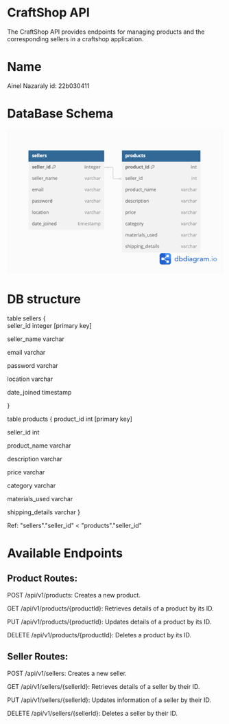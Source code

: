 # CraftShop API

The CraftShop API provides endpoints for managing products and the corresponding sellers in a craftshop application. 

# Name
Ainel Nazaraly 
id: 22b030411

# DataBase Schema 
![DataBaseScheme](https://github.com/ainelnazaraly/GoProject/blob/fd71f93a5ca0150c22256e58fa329c4dcf6843e1/dbscheme.png)

# DB structure 
table sellers {  
  seller_id integer [primary key]


  seller_name varchar
  
  email varchar
  
  password varchar
  
  location varchar 
  
  date_joined timestamp
  
}

table products { 
  product_id int [primary key]
  
  seller_id int 
  
  product_name varchar
  
  description varchar 
  
  price varchar 
  
  category varchar 
  
  materials_used varchar 
  
  shipping_details varchar 
}


Ref: "sellers"."seller_id" < "products"."seller_id" 

# Available Endpoints

## Product Routes:

POST /api/v1/products: Creates a new product.

GET /api/v1/products/{productId}: Retrieves details of a product by its ID.

PUT /api/v1/products/{productId}: Updates details of a product by its ID.

DELETE /api/v1/products/{productId}: Deletes a product by its ID.

## Seller Routes:

POST /api/v1/sellers: Creates a new seller.

GET /api/v1/sellers/{sellerId}: Retrieves details of a seller by their ID.

PUT /api/v1/sellers/{sellerId}: Updates information of a seller by their ID.

DELETE /api/v1/sellers/{sellerId}: Deletes a seller by their ID.
